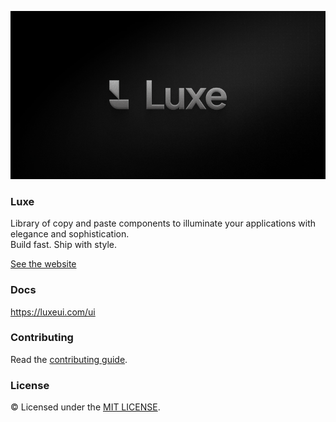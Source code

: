 ![hero](apps/www/public/open-graphs/og-website.png)

### Luxe

Library of copy and paste components to illuminate your applications with elegance and sophistication. <br> Build fast. Ship with style.

<a href="https://luxeui.com">See the website</a>

### Docs

https://luxeui.com/ui

### Contributing

Read the [contributing guide](/CONTRIBUTING.md).

### License

© Licensed under the [MIT LICENSE](https://github.com/guhrodrrigues/luxe/blob/main/LICENSE).
